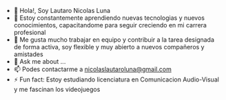 - 👋 Hola!, Soy Lautaro Nicolas Luna
- 🌱 Estoy constantemente aprendiendo nuevas tecnologias y nuevos conocimientos, capacitandome para seguir creciendo en mi carrera profesional
- 👯 Me gusta mucho trabajar en equipo y contribuir a la tarea designada de forma activa, soy flexible y muy abierto a nuevos compañeros y amistades
- 💬 Ask me about ...
- 📫 Podes contactarme a nicolaslautaroluna@gmail.com
- ⚡ Fun fact: Estoy estudiando licenciatura en Comunicacion Audio-Visual y me fascinan los videojuegos
